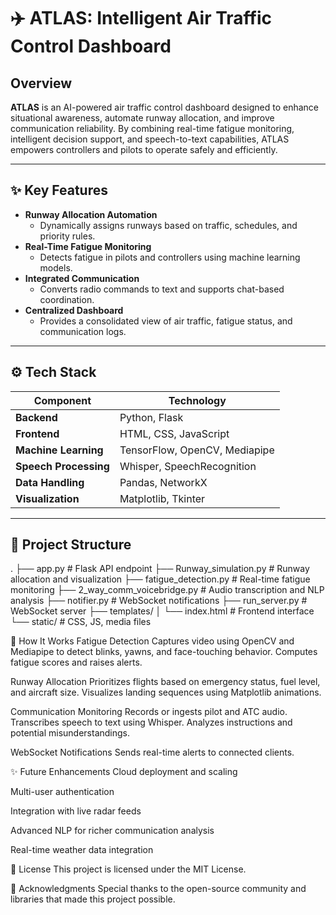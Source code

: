 # ✈️ ATLAS: Intelligent Air Traffic Control Dashboard

## Overview

**ATLAS** is an AI-powered air traffic control dashboard designed to enhance situational awareness, automate runway allocation, and improve communication reliability. By combining real-time fatigue monitoring, intelligent decision support, and speech-to-text capabilities, ATLAS empowers controllers and pilots to operate safely and efficiently.

---

## ✨ Key Features

- **Runway Allocation Automation**
  - Dynamically assigns runways based on traffic, schedules, and priority rules.
- **Real-Time Fatigue Monitoring**
  - Detects fatigue in pilots and controllers using machine learning models.
- **Integrated Communication**
  - Converts radio commands to text and supports chat-based coordination.
- **Centralized Dashboard**
  - Provides a consolidated view of air traffic, fatigue status, and communication logs.

---

## ⚙️ Tech Stack

| Component            | Technology                          |
|----------------------|-------------------------------------|
| **Backend**          | Python, Flask                      |
| **Frontend**         | HTML, CSS, JavaScript              |
| **Machine Learning** | TensorFlow, OpenCV, Mediapipe      |
| **Speech Processing**| Whisper, SpeechRecognition         |
| **Data Handling**    | Pandas, NetworkX                   |
| **Visualization**    | Matplotlib, Tkinter                |

---

## 📂 Project Structure

.
├── app.py # Flask API endpoint
├── Runway_simulation.py # Runway allocation and visualization
├── fatigue_detection.py # Real-time fatigue monitoring
├── 2_way_comm_voicebridge.py # Audio transcription and NLP analysis
├── notifier.py # WebSocket notifications
├── run_server.py # WebSocket server
├── templates/
│ └── index.html # Frontend interface
└── static/ # CSS, JS, media files

🧠 How It Works
Fatigue Detection
Captures video using OpenCV and Mediapipe to detect blinks, yawns, and face-touching behavior. Computes fatigue scores and raises alerts.

Runway Allocation
Prioritizes flights based on emergency status, fuel level, and aircraft size. Visualizes landing sequences using Matplotlib animations.

Communication Monitoring
Records or ingests pilot and ATC audio. Transcribes speech to text using Whisper. Analyzes instructions and potential misunderstandings.

WebSocket Notifications
Sends real-time alerts to connected clients.

✨ Future Enhancements
Cloud deployment and scaling

Multi-user authentication

Integration with live radar feeds

Advanced NLP for richer communication analysis

Real-time weather data integration

📄 License
This project is licensed under the MIT License.

🙏 Acknowledgments
Special thanks to the open-source community and libraries that made this project possible.
